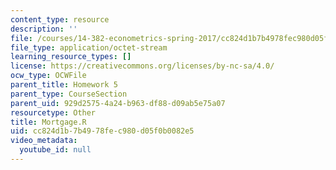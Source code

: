 ```yaml
---
content_type: resource
description: ''
file: /courses/14-382-econometrics-spring-2017/cc824d1b7b4978fec980d05f0b0082e5_Mortgage.R
file_type: application/octet-stream
learning_resource_types: []
license: https://creativecommons.org/licenses/by-nc-sa/4.0/
ocw_type: OCWFile
parent_title: Homework 5
parent_type: CourseSection
parent_uid: 929d2575-4a24-b963-df88-d09ab5e75a07
resourcetype: Other
title: Mortgage.R
uid: cc824d1b-7b49-78fe-c980-d05f0b0082e5
video_metadata:
  youtube_id: null
---
```

